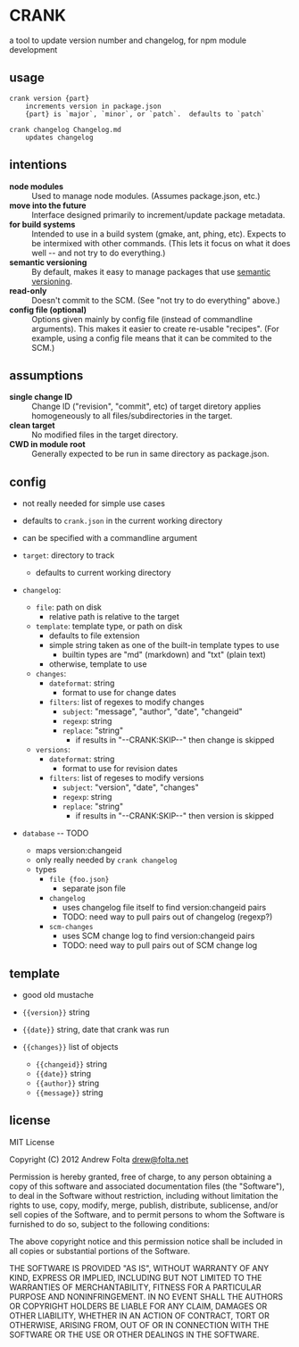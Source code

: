 
# CRANK

a tool to update version number and changelog, for npm module development


## usage

    crank version {part}
        increments version in package.json
        {part} is `major`, `minor`, or `patch`.  defaults to `patch`

    crank changelog Changelog.md
        updates changelog


## intentions

<dl>
    <dt><b>node modules</b></dt>
    <dd>
        Used to manage node modules.  (Assumes package.json, etc.)
    </dd>
    <dt><b>move into the future</b></dt>
    <dd>
        Interface designed primarily to increment/update package metadata.
    </dd>
    <dt><b>for build systems</b></dt>
    <dd>
        Intended to use in a build system (gmake, ant, phing, etc).
        Expects to be intermixed with other commands.
        (This lets it focus on what it does well -- and not try to do everything.)
    </dd>
    <dt><b>semantic versioning</b></dt>
    <dd>
        By default, makes it easy to manage packages that use <a href="http://semver.org/">semantic versioning</a>.
    </dd>
    <dt><b>read-only</b></dt>
    <dd>
        Doesn't commit to the SCM.  (See "not try to do everything" above.)
    </dd>
    <dt><b>config file (optional)</b></dt>
    <dd>
        Options given mainly by config file (instead of commandline arguments).
        This makes it easier to create re-usable "recipes".
        (For example, using a config file means that it can be commited to the SCM.)
    </dd>
    <dt><b></b></dt>
    <dd>
    </dd>
</dl>


## assumptions

<dl>
    <dt><b>single change ID</b></dt>
    <dd>
        Change ID ("revision", "commit", etc) of target diretory applies homogeneously to all files/subdirectories in the target.
    </dd>
    <dt><b>clean target</b></dt>
    <dd>
        No modified files in the target directory.
    </dd>
    <dt><b>CWD in module root</b></dt>
    <dd>
        Generally expected to be run in same directory as package.json.
    </dd>
    <dt><b></b></dt>
    <dd>
    </dd>
</dl>


## config

* not really needed for simple use cases
* defaults to `crank.json` in the current working directory
* can be specified with a commandline argument

* `target`:  directory to track
    * defaults to current working directory
* `changelog`:
    * `file`:     path on disk
        * relative path is relative to the target
    * `template`: template type, or path on disk
        * defaults to file extension
        * simple string taken as one of the built-in template types to use
            * builtin types are "md" (markdown) and "txt" (plain text)
        * otherwise, template to use
    * `changes`:
        * `dateformat`: string
            * format to use for change dates
        * `filters`:  list of regexes to modify changes
            * `subject`: "message", "author", "date", "changeid"
            * `regexp`: string
            * `replace`: "string"
                * if results in "--CRANK:SKIP--" then change is skipped
    * `versions`:
        * `dateformat`: string
            * format to use for revision dates
        * `filters`:  list of regeses to modify versions
            * `subject`: "version", "date", "changes"
            * `regexp`: string
            * `replace`: "string"
                * if results in "--CRANK:SKIP--" then version is skipped
* `database` -- TODO
    * maps version:changeid
    * only really needed by `crank changelog`
    * types
        * `file {foo.json}`
            * separate json file
        * `changelog`
            * uses changelog file itself to find version:changeid pairs
            * TODO:  need way to pull pairs out of changelog (regexp?)
        * `scm-changes`
            * uses SCM change log to find version:changeid pairs
            * TODO:  need way to pull pairs out of SCM change log


## template

* good old mustache

* `{{version}}` string
* `{{date}}` string, date that crank was run
* `{{changes}}` list of objects
    * `{{changeid}}` string
    * `{{date}}` string
    * `{{author}}` string
    * `{{message}}` string


## license

MIT License

Copyright (C) 2012 Andrew Folta <drew@folta.net>

Permission is hereby granted, free of charge, to any person obtaining a
copy of this software and associated documentation files (the "Software"),
to deal in the Software without restriction, including without limitation
the rights to use, copy, modify, merge, publish, distribute, sublicense,
and/or sell copies of the Software, and to permit persons to whom the
Software is furnished to do so, subject to the following conditions:

The above copyright notice and this permission notice shall be included in
all copies or substantial portions of the Software.

THE SOFTWARE IS PROVIDED "AS IS", WITHOUT WARRANTY OF ANY KIND, EXPRESS OR
IMPLIED, INCLUDING BUT NOT LIMITED TO THE WARRANTIES OF MERCHANTABILITY,
FITNESS FOR A PARTICULAR PURPOSE AND NONINFRINGEMENT. IN NO EVENT SHALL THE
AUTHORS OR COPYRIGHT HOLDERS BE LIABLE FOR ANY CLAIM, DAMAGES OR OTHER
LIABILITY, WHETHER IN AN ACTION OF CONTRACT, TORT OR OTHERWISE, ARISING
FROM, OUT OF OR IN CONNECTION WITH THE SOFTWARE OR THE USE OR OTHER
DEALINGS IN THE SOFTWARE.


